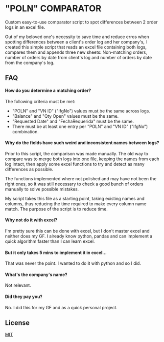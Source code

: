
# "POLN" COMPARATOR

Custom easy-to-use comparator script to spot differences between 2 order logs in an excel file.

Out of my beloved one's necessity to save time and reduce erros when spotting differences
between a client's order log and her company's, I created this simple script that reads an excel file
containing both logs, compares them and appends three new sheets: Non-matching orders, number of orders by date from client's log and number of orders by date from the company's log.





## FAQ

#### How do you determine a matching order?

The following criteria must be met:
- "POLN"  and "VN ID" ("IfgNo") values must be the same across logs.
- "Balance" and "Qty Open" values must be the same.
- "Requested Date" and "FechaRequerida" must be the same.
- There must be at least one entry per "POLN" and "VN ID" ("IfgNo") combination.

#### Why do the fields have such weird and inconsistent names between logs?

Prior to this script, the comparison was made manually. The old way to compare was to merge both logs into one file,
keeping the names from each log intact, then apply some excel functions to try and detect as many differences as possible.

The functions implemented where not polished and may have not been the right ones, so it was still
necessary to check a good bunch of orders manually to solve possible mistakes.

My script takes this file as a starting point, taking existing names and columns, thus reducing the
time required to make every column name match. The purpose of the script is to reduce time.

#### Why not do it with excel?

I'm pretty sure this can be done with excel, but I don't master excel and neither does my GF.
I already know python, pandas and can implement a quick algorithm faster than I can learn excel.

#### But it only takes 5 mins to implement it in excel...

That was never the point. I wanted to do it with python and so I did.

#### What's the company's name? 

Not relevant.

#### Did they pay you?

No. I did this for my GF and as a quick personal project.






## License

[MIT](https://choosealicense.com/licenses/mit/)





